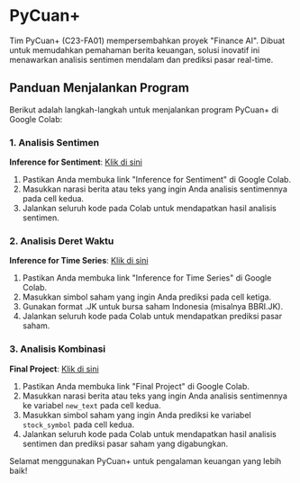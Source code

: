 # PyCuan+

Tim PyCuan+ (C23-FA01) mempersembahkan proyek "Finance AI". Dibuat untuk memudahkan pemahaman berita keuangan, solusi inovatif ini menawarkan analisis sentimen mendalam dan prediksi pasar real-time.

## Panduan Menjalankan Program

Berikut adalah langkah-langkah untuk menjalankan program PyCuan+ di Google Colab:

### 1. Analisis Sentimen

**Inference for Sentiment**: [Klik di sini](https://colab.research.google.com/drive/1pP0V906RCP9fjOApY-vdoLpJ6yDnI7ZF?usp=sharing)

1. Pastikan Anda membuka link "Inference for Sentiment" di Google Colab.
2. Masukkan narasi berita atau teks yang ingin Anda analisis sentimennya pada cell kedua.
3. Jalankan seluruh kode pada Colab untuk mendapatkan hasil analisis sentimen.

### 2. Analisis Deret Waktu

**Inference for Time Series**: [Klik di sini](https://colab.research.google.com/drive/1R8sdZVdP7cfeMvQUBK14TtkwAlPnODRm?usp=sharing#scrollTo=yeuGofolaRY6)

1. Pastikan Anda membuka link "Inference for Time Series" di Google Colab.
2. Masukkan simbol saham yang ingin Anda prediksi pada cell ketiga.
3. Gunakan format .JK untuk bursa saham Indonesia (misalnya BBRI.JK).
4. Jalankan seluruh kode pada Colab untuk mendapatkan prediksi pasar saham.

### 3. Analisis Kombinasi

**Final Project**: [Klik di sini](https://colab.research.google.com/drive/1hf5tngtyN56KypvsBfVwnyVDSG-FO9_y?usp=sharing)

1. Pastikan Anda membuka link "Final Project" di Google Colab.
2. Masukkan narasi berita atau teks yang ingin Anda analisis sentimennya ke variabel `new_text` pada cell kedua.
3. Masukkan simbol saham yang ingin Anda prediksi ke variabel `stock_symbol` pada cell kedua.
4. Jalankan seluruh kode pada Colab untuk mendapatkan hasil analisis sentimen dan prediksi pasar saham yang digabungkan.

Selamat menggunakan PyCuan+ untuk pengalaman keuangan yang lebih baik!
